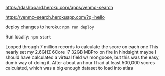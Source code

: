 https://dashboard.heroku.com/apps/venmo-search

https://venmo-search.herokuapp.com/?q=hello

deploy changes to heroku: 
`npm run deploy`

Run locally:
`npm start`


Looped through 7 million records to calculate the score on each one
This nearly set my 2.6GHZ 6Core i7 32GB MBPro on fire
In hindsight maybe I should have calculated a virtual field w/ mongoose, but this was the easy, dumb way of doing it. 
After about an hour I had at least 500,000 scores calculated, which was a big enough dataset to load into atlas
